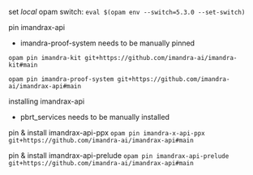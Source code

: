 set *local* opam switch:
`eval $(opam env --switch=5.3.0 --set-switch)`

pin imandrax-api
- imandra-proof-system needs to be manually pinned

`opam pin imandra-kit git+https://github.com/imandra-ai/imandra-kit#main`

`opam pin imandra-proof-system git+https://github.com/imandra-ai/imandrax-api#main`


installing imandrax-api 
- pbrt_services needs to be manually installed

pin & install imandrax-api-ppx
`opam pin imandra-x-api-ppx git+https://github.com/imandra-ai/imandrax-api#main`

pin & install imandrax-api-prelude
`opam pin imandrax-api-prelude git+https://github.com/imandra-ai/imandrax-api#main`
